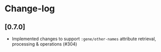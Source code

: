 # Change-log

## [0.7.0]
 - Implemented changes to support `:gene/other-names` attribute retrieval, processing & operations (#304)
